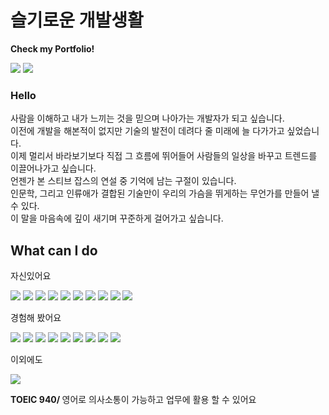 <h1>슬기로운 개발생활</h1>
<p> 
  <b>Check my Portfolio!</b> 
  <p>
    <a href="" target="_blank"><img src="https://img.shields.io/badge/Portfolio-007054?style=flat-square&logo=vercel&logoColor=white"/></a>
    <a href="" target="_blank"><img src="https://img.shields.io/badge/Notion-181A1D?style=flat-square&logo=Notion&logoColor=white"/></a>
  </p>
</p>

<h3>Hello</h3>
<p>
  사람을 이해하고 내가 느끼는 것을 믿으며 나아가는 개발자가 되고 싶습니다.<br/>
  이전에 개발을 해본적이 없지만 기술의 발전이 데려다 줄 미래에 늘 다가가고 싶었습니다.<br/>
  이제 멀리서 바라보기보다 직접 그 흐름에 뛰어들어 사람들의 일상을 바꾸고 트렌드를 이끌어나가고 싶습니다.<br/>
  언젠가 본 스티브 잡스의 연설 중 기억에 남는 구절이 있습니다.<br/>
  인문학, 그리고 인류애가 결합된 기술만이 우리의 가슴을 뛰게하는 무언가를 만들어 낼 수 있다.<br/>
  이 말을 마음속에 깊이 새기며 꾸준하게 걸어가고 싶습니다.<br/>
</p>
  
<h2>What can I do</h2>
<span>자신있어요</span> 
<p>
  <img src="https://img.shields.io/badge/Next.js-000000?style=flat-square&logo=Next.js&logoColor=white"/>
  <img src="https://img.shields.io/badge/React-61DAFB?style=flat-square&logo=React&logoColor=white"/>
  <img src="https://img.shields.io/badge/Tailwind CSS-06B6D4?style=flat-square&logo=Tailwind CSS&logoColor=white"/>
  <img src="https://img.shields.io/badge/styled-components-DB7093?style=flat-square&logo=styled-components&logoColor=white"/>
  <img src="https://img.shields.io/badge/TypeScript-3178C6?style=flat-square&logo=TypeScript&logoColor=white"/>
  <img src="https://img.shields.io/badge/JavaScript-F7DF1E?style=flat-square&logo=JavaScript&logoColor=white"/>
  <img src="https://img.shields.io/badge/HTML5-E34F26?style=flat-square&logo=HTML5&logoColor=white"/>
  <img src="https://img.shields.io/badge/CSS3-1572B6?style=flat-square&logo=CSS3&logoColor=white"/>

  <img src="https://img.shields.io/badge/Git-F05032?style=flat-square&logo=Git&logoColor=white"/>
  <img src="https://img.shields.io/badge/GitHub-181717?style=flat-square&logo=GitHub&logoColor=white"/>
</p>
<span>경험해 봤어요</span>
<p>
  <img src="https://img.shields.io/badge/Node.js-339933?style=flat-square&logo=Node.js&logoColor=white"/>
  <img src="https://img.shields.io/badge/Sass-CC6699?style=flat-square&logo=Sass&logoColor=white"/>
  <img src="https://img.shields.io/badge/MongoDB-47A248?style=flat-square&logo=MongoDB&logoColor=white"/>
  <img src="https://img.shields.io/badge/Firebase-FFCA28?style=flat-square&logo=Firebase&logoColor=white"/>
  <img src="https://img.shields.io/badge/MySQL-4479A1?style=flat-square&logo=MySQL&logoColor=white"/>
  <img src="https://img.shields.io/badge/Axios-5A29E4?style=flat-square&logo=Axios&logoColor=white"/>
  <img src="https://img.shields.io/badge/Postman-FF6C37?style=flat-square&logo=Postman&logoColor=white"/>
  <img src="https://img.shields.io/badge/Figma-F24E1E?style=flat-square&logo=Figma&logoColor=white"/>
   <img src="https://img.shields.io/badge/Slack-4A154B?style=flat-square&logo=Slack&logoColor=white"/>
</p>
<span>이외에도</span>
<p>
  <img src="https://img.shields.io/badge/Adobe Photoshop-31A8FF?style=flat-square&logo=Adobe Photoshop&logoColor=white"/>
  <p>
    <b>
      TOEIC 940/  
    </b>
    영어로 의사소통이 가능하고 업무에 활용 할 수 있어요
  </p>
  
</p>
